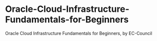 # Oracle-Cloud-Infrastructure-Fundamentals-for-Beginners
Oracle Cloud Infrastructure Fundamentals for Beginners, by EC-Council
